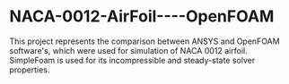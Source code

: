 # NACA-0012-AirFoil----OpenFOAM

This project represents the comparison between ANSYS and OpenFOAM software's, which were used for simulation of NACA 0012 airfoil.
SimpleFoam is used for its incompressible and steady-state solver properties.
